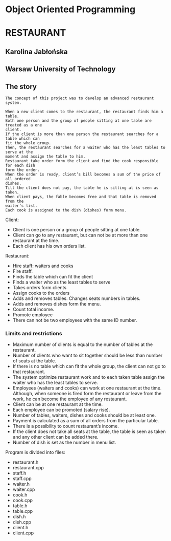 # Object Oriented Programming


# RESTAURANT



## Karolina Jabłońska

## Warsaw University of Technology




## The story

```
The concept of this project was to develop an advanced restaurant system.
```
```
When a new client comes to the restaurant, the restaurant finds him a table.
Both one person and the group of people sitting at one table are treated as a one
client.
If the client is more than one person the restaurant searches for a table which can
fit the whole group.
Then, the restaurant searches for a waiter who has the least tables to serve at the
moment and assign the table to him.
Restaurant take order form the client and find the cook responsible for each dish
form the order.
When the order is ready, client’s bill becomes a sum of the price of all ordered
dishes.
Till the client does not pay, the table he is sitting at is seen as taken.
When client pays, the fable becomes free and that table is removed from the
waiter’s list.
Each cook is assigned to the dish (dishes) form menu.
```
Client:

- Client is one person or a group of people sitting at one table.
- Client can go to any restaurant, but can not be at more than one restaurant at the time.
- Each client has his own orders list.

Restaurant:

- Hire staff: waiters and cooks
- Fire staff.
- Finds the table which can fit the client
- Finds a waiter who as the least tables to serve
- Takes orders form clients
- Assign cooks to the orders
- Adds and removes tables. Changes seats numbers in tables.
- Adds and removes dishes form the menu.
- Count total income.
- Promote employee
- There can not be two employees with the same ID number.


### Limits and restrictions

- Maximum number of clients is equal to the number of tables at the
    restaurant.
- Number of clients who want to sit together should be less than number
    of seats at the table.
- If there is no table which can fit the whole group, the client can not go
    to that restaurant.
- The system optimize restaurant work and to each taken table assign the
    waiter who has the least tables to serve.
- Employees (waiters and cooks) can work at one restaurant at the time.
    Although, when someone is fired form the restaurant or leave from the
    work, he can become the employee of any restaurant.
- Client can be at one restaurant at the time.
- Each employee can be promoted (salary rise).
- Number of tables, waiters, dishes and cooks should be at least one.
- Payment is calculated as a sum of all orders from the particular table.
- There is a possibility to count restaurant’s income.
- If the client does not take all seats at the table, the table is seen as
    taken and any other client can be added there.
- Number of dish is set as the number in menu list.

Program is divided into files:

- restaurant.h
- restaurant.cpp
- staff.h
- staff.cpp
- waiter.h
- waiter.cpp
- cook.h
- cook.cpp
- table.h
- table.cpp
- dish.h
- dish.cpp
- client.h
- client.cpp


